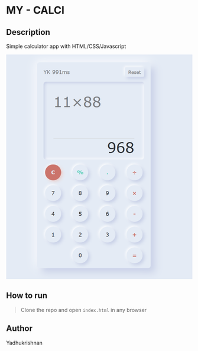 # MY - CALCI

## Description

Simple calculator app with HTML/CSS/Javascript

![Snapshot of the application](https://raw.githubusercontent.com/yadhu619/mini-project1-calci/master/screenshot.PNG)

## How to run

> Clone the repo and open `index.html` in any browser

## Author

Yadhukrishnan
